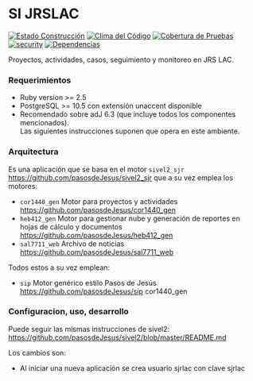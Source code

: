 # SI JRSLAC
[![Estado Construcción](https://api.travis-ci.org/pasosdeJesus/si_jrslac.svg?branch=master)](https://travis-ci.org/pasosdeJesus/si_jrslac) [![Clima del Código](https://codeclimate.com/github/pasosdeJesus/si_jrslac/badges/gpa.svg)](https://codeclimate.com/github/pasosdeJesus/si_jrslac) [![Cobertura de Pruebas](https://codeclimate.com/github/pasosdeJesus/si_jrslac/badges/coverage.svg)](https://codeclimate.com/github/pasosdeJesus/si_jrslac) [![security](https://hakiri.io/github/pasosdeJesus/si_jrslac/master.svg)](https://hakiri.io/github/pasosdeJesus/si_jrslac/master) [![Dependencias](https://gemnasium.com/pasosdeJesus/si_jrslac.svg)](https://gemnasium.com/pasosdeJesus/si_jrslac) 

Proyectos, actividades, casos, seguimiento y monitoreo en JRS LAC.


### Requerimientos
* Ruby version >= 2.5
* PostgreSQL >= 10.5 con extensión unaccent disponible
* Recomendado sobre adJ 6.3 (que incluye todos los componentes mencionados).  
  Las siguientes instrucciones suponen que opera en este ambiente.

### Arquitectura
Es una aplicación que se basa en el motor `sivel2_sjr` https://github.com/pasosdeJesus/sivel2_sjr que a su vez emplea los motores:
- `cor1440_gen` Motor para proyectos y actividades https://github.com/pasosdeJesus/cor1440_gen
- `heb412_gen` Motor para gestionar nube y generación de reportes en hojas de cálculo y documentos https://github.com/pasosdeJesus/heb412_gen
- `sal7711_web` Archivo de noticias https://github.com/pasosdeJesus/sal7711_web

Todos estos a su vez emplean:
- `sip` Motor genérico estilo Pasos de Jesús https://github.com/pasosdeJesus/sip
cor1440_gen

### Configuracion, uso, desarrollo

Puede seguir las mismas instrucciones de sivel2:
  https://github.com/pasosdeJesus/sivel2/blob/master/README.md


Los cambios son:

* Al iniciar una nueva aplicación se crea usuario sjrlac con clave
  sjrlac


